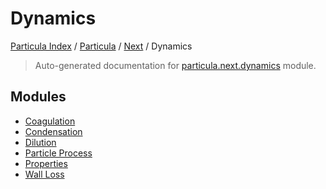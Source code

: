 # Dynamics

[Particula Index](../../../README.md#particula-index) / [Particula](../../index.md#particula) / [Next](../index.md#next) / Dynamics

> Auto-generated documentation for [particula.next.dynamics](https://github.com/uncscode/particula/blob/main/particula/next/dynamics/__init__.py) module.

## Modules

- [Coagulation](coagulation/index.md)
- [Condensation](condensation/index.md)
- [Dilution](./dilution.md)
- [Particle Process](./particle_process.md)
- [Properties](properties/index.md)
- [Wall Loss](./wall_loss.md)
